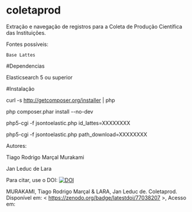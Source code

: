 # coletaprod
Extração e navegação de registros para a Coleta de Produção Científica das Instituições. 

Fontes possíveis: 

    Base Lattes

#Dependencias

Elasticsearch 5 ou superior

#Instalação

curl -s http://getcomposer.org/installer | php

php composer.phar install --no-dev

php5-cgi -f jsontoelastic.php id_lattes=XXXXXXXX

php5-cgi -f jsontoelastic.php path_download=XXXXXXXX


Autores:

  Tiago Rodrigo Marçal Murakami
  
  Jan Leduc de Lara




Para citar, use o DOI: 
<a href="https://zenodo.org/badge/latestdoi/77038207"><img src="https://zenodo.org/badge/77038207.svg" alt="DOI"></a>

MURAKAMI, Tiago Rodrigo Marçal & LARA, Jan Leduc de. Coletaprod. Disponível em: < https://zenodo.org/badge/latestdoi/77038207 >, Acesso em: 